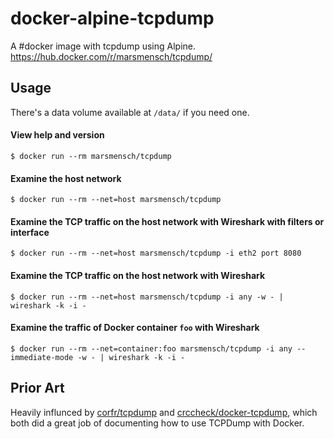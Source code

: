 docker-alpine-tcpdump
=======

A  #docker image with tcpdump using Alpine. https://hub.docker.com/r/marsmensch/tcpdump/

Usage
-----

There's a data volume available at `/data/` if you need one.

#### View help and version

    $ docker run --rm marsmensch/tcpdump

#### Examine the host network

    $ docker run --rm --net=host marsmensch/tcpdump

#### Examine the TCP traffic on the host network with Wireshark with filters or interface

    $ docker run --rm --net=host marsmensch/tcpdump -i eth2 port 8080   

#### Examine the TCP traffic on the host network with Wireshark

    $ docker run --rm --net=host marsmensch/tcpdump -i any -w - | wireshark -k -i -

#### Examine the traffic of Docker container `foo` with Wireshark

    $ docker run --rm --net=container:foo marsmensch/tcpdump -i any --immediate-mode -w - | wireshark -k -i -


Prior Art
---------

Heavily influnced by [corfr/tcpdump] and [crccheck/docker-tcpdump], which both did a great job of documenting how
to use TCPDump with Docker.

[TCPDump]: http://www.tcpdump.org/
[marsmensch/tcpdump]: https://hub.docker.com/r/marsmensch/tcpdump/
[corfr/tcpdump]: https://registry.hub.docker.com/u/corfr/tcpdump/
[crccheck/docker-tcpdump]: https://hub.docker.com/r/crccheck/tcpdump/
